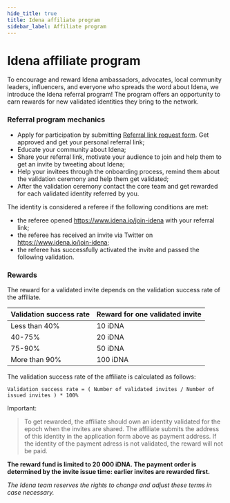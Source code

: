 ```yaml
---
hide_title: true
title: Idena affiliate program
sidebar_label: Affiliate program
---
```


# Idena affiliate program

To encourage and reward Idena ambassadors, advocates, local community leaders, influencers, and everyone who spreads the word about Idena, we introduce the Idena referral program! The program offers an opportunity to earn rewards for new validated identities they bring to the network.

### Referral program mechanics

- Apply for participation by submitting [Referral link request form](https://forms.gle/1R1AKZokEYn3aUU19). Get approved and get your personal referral link;
- Educate your community about Idena;
- Share your referral link, motivate your audience to join and help them to get an invite by tweeting about Idena;
- Help your invitees through the onboarding process, remind them about the validation ceremony and help them get validated;
- After the validation ceremony contact the core team and get rewarded for each validated identity referred by you.

The identity is considered a referee if the following conditions are met:

- the referee opened https://www.idena.io/join-idena with your referral link;
- the referee has received an invite via Twitter on https://www.idena.io/join-idena;
- the referee has successfully activated the invite and passed the following validation.

### Rewards

The reward for a validated invite depends on the validation success rate of the affiliate.

| Validation success rate | Reward for one validated invite  |
| ------------ | ------------ |
|  Less than 40% |  10 iDNA |
|  40-75% | 20 iDNA  |
|  75-90% | 50 iDNA  |
|  More than 90%| 100 iDNA  |

The validation success rate of the affiliate is calculated as follows:

`Validation success rate = ( Number of validated invites / Number of issued invites ) * 100%`

Important:

> To get rewarded, the affiliate should own an identity validated for the epoch when the invites are shared. The affiliate submits the address of this identity in the application form above as payment address. If the identity of the payment adress is not validated, the reward will not be paid.

**The reward fund is limited to 20 000 iDNA. The payment order is determined by the invite issue time: earlier invites are rewarded first.**


*The Idena team reserves the rights to change and adjust these terms in case necessary.*
